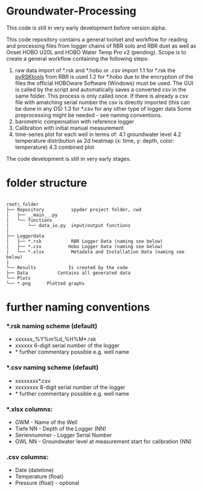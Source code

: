 # Groundwater-Processing

This code is still in very early development before version alpha.



This code repository contains a general toolset and workflow for reading and
processing files from logger chains of RBR solo and RBR duet as well as Onset
HOBO U20L and HOBO Water Temp Pro v2 (pending). Scope is to create a general
workflow containing the following steps:



1. raw data import of \*.rsk and \*.hobo or \.csv import
    1.1 for \*.rsk the [pyRSKtools](https://docs-static.rbr-global.com/pyrsktools/index.html) from RBR is used
    1.2 for \*.hobo due to the encryption of the files the official HOBOware
    Software (Windows) must be used. The GUI is called by the script and
    automatically saves a converted csv in the same folder. This process is
    only called once. If there is already a csv file with amatching serial
    number the csv is directly imported (this can be done in any OS)
    1.3 for \*.csv for any other type of logger data Some preprocessing might
    be needed - see naming conventions.
2. barometric compensation with reference logger
3. Calibration with initial manual measurement
4. time-series plot for each well in terms of:
   4.1 groundwater level
   4.2 temperature distribution as 2d heatmap (x: time, y: depth,
   color: temperature)
   4.3 combined plot

The code development is still in very early stages.

# folder structure

```

root\_folder
├── Repository          spyder project folder, cwd
|   ├── __main__.py
|   └── functions
|       └── data_io.py  input/output functions
|
├── Loggerdata
|   ├── *.rsk           RBR Logger Data (naming see below)
|   ├── *.csv          Hobo Logger Data (naming see below)
|   └── *.xlsx          Metadata and Installation Data (naming see below)
|
└── Results            Is created by the code
├── Data           Contains all generated data
└── Plots
└── *.png      Plotted graphs

```

# further naming conventions

### \*.rsk naming scheme (default)
- xxxxxx\_%Y%m%d\_%H%M\*.rsk
- xxxxxx 6-digit serial number of the logger
- \* further commentary possible e.g. well name

### \*.csv naming scheme (default)
- xxxxxxxx\*.csv
- xxxxxxxx 8-digit serial number of the logger
- \* further commentary possible e.g. well name

### \*.xlsx columns:
- GWM - Name of the Well
- Tiefe NN - Depth of the Logger (NN)
- Seriennummer - Logger Serial Number
- GWL NN - Groundwater level at measurement start for calibration (NN)

### \.csv columns:
- Date (datetime)
- Temperature (float)
- Pressure (float) - optional

